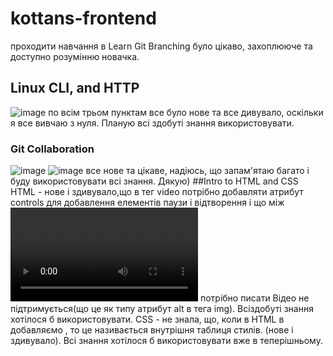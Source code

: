 # kottans-frontend
проходити навчання в Learn Git Branching було цікаво, захоплююче та доступно розумінню новачка.
## Linux CLI, and HTTP
![image](https://user-images.githubusercontent.com/109870179/187763248-4d0d1a10-493f-4c8d-a08a-6349ec845249.png)
по всім трьом пунктам все було нове та все дивувало, оскільки я все вивчаю з нуля. Планую всі здобуті знання використовувати.
### Git Collaboration 
![image](https://user-images.githubusercontent.com/109870179/188275970-33e8fb67-9496-4eb8-a137-3a1247625db9.png)
![image](https://user-images.githubusercontent.com/109870179/188275988-f45504fc-091f-4c89-9474-f19fd53274a5.png)
все нове та цікаве, надіюсь, що запам'ятаю багато і буду використовувати всі знання. Дякую)
##Intro to HTML and CSS
HTML - нове і здивувало,що в тег video потрібно добавляти атрибут controls для добавлення елементів паузи і відтворення і що між <video></video> потрібно писати Відео не підтримується(що це як типу атрибут alt в тега img). Всіздобуті знання хотілося б використовувати.
CSS - не знала, що, коли в HTML в <head></head> добавляємо <style></style>,  то це називається внутрішня таблиця стилів. (нове і здивувало). Всі знання хотілося б використовувати вже в теперішньому.
